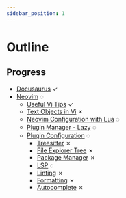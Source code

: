 ```yaml
---
sidebar_position: 1
---
```


# Outline

## Progress
- [Docusaurus](./docusaurus-tutorial.md) ✓
- [Neovim](/docs/category/neovim) ◌
  - [Useful Vi Tips](./Neovim/useful-vi-tips.md) ✓
  - [Text Objects in Vi](./Neovim/text-objects.md) ✗
  - [Neovim Configuration with Lua](./Neovim/nvim-config-with-lua.md) ◌
  - [Plugin Manager - Lazy](./Neovim/plugin-manager-lazy.md) ◌
  - [Plugin Configuration](/docs/category/plugin-configurations) ◌
    -  [Treesitter](./Neovim/Plugins/treesitter.md) ✗
    -  [File Explorer Tree](./Neovim/Plugins/file-exploer-tree.md) ✗
    -  [Package Manager](./Neovim/Plugins/package-manager.md) ✗
    -  [LSP](./Neovim/Plugins/lsp.md) ◌
    -  [Linting](./Neovim/Plugins/linting.md) ✗
    -  [Formatting](./Neovim/Plugins/formatting.md) ✗
    -  [Autocomplete](./Neovim/Plugins/autocomplete.md) ✗


